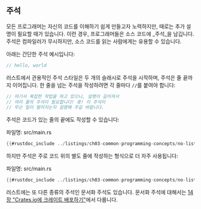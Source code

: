 ## 주석

모든 프로그래머는 자신의 코드를 이해하기 쉽게 만들고자 노력하지만, 때로는 추가 설명이 필요할 때가 있습니다. 이런 경우, 프로그래머들은 소스 코드에 _주석_을 남깁니다. 주석은 컴파일러가 무시하지만, 소스 코드를 읽는 사람에게는 유용할 수 있습니다.

아래는 간단한 주석 예시입니다:

```rust
// hello, world
```

러스트에서 관용적인 주석 스타일은 두 개의 슬래시로 주석을 시작하며, 주석은 줄 끝까지 이어집니다. 한 줄을 넘는 주석을 작성하려면 각 줄마다 `//`를 붙여야 합니다:

```rust
// 여기서 복잡한 작업을 하고 있으니, 설명이 길어져서
// 여러 줄의 주석이 필요합니다! 휴! 이 주석이
// 무슨 일이 벌어지는지 설명해 주길 바랍니다.
```

주석은 코드가 있는 줄의 끝에도 작성할 수 있습니다:

<span class="filename">파일명: src/main.rs</span>

```rust
{{#rustdoc_include ../listings/ch03-common-programming-concepts/no-listing-24-comments-end-of-line/src/main.rs}}
```

하지만 주석은 주로 코드 위의 별도 줄에 작성하는 형식으로 더 자주 사용됩니다:

<span class="filename">파일명: src/main.rs</span>

```rust
{{#rustdoc_include ../listings/ch03-common-programming-concepts/no-listing-25-comments-above-line/src/main.rs}}
```

러스트에는 또 다른 종류의 주석인 문서화 주석도 있습니다. 문서화 주석에 대해서는 [14장 "Crates.io에 크레이트 배포하기"][publishing]<!-- ignore -->에서 다룹니다.

[publishing]: ch14-02-publishing-to-crates-io.html